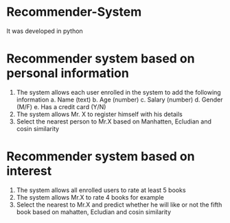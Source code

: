 # Recommender-System
It was developed in python

# Recommender system based on personal information
1.	The system allows each user enrolled in the system to add the following information
a.	Name (text)
b.	Age (number)
c.	Salary (number)
d.	Gender (M/F)
e.	Has a credit card (Y/N)
2.	The system allows Mr. X to register himself with his details
3.	Select the nearest person to Mr.X based on Manhatten, Ecludian and cosin similarity

# Recommender system based on interest
1.	The system allows all enrolled users to rate at least 5 books
2.	The system allows Mr.X to rate 4 books for example
3.	Select the nearest to Mr.X and predict whether he will like or not the fifth book based on mahatten, Ecludian and cosin similarity

